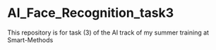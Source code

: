 # AI_Face_Recognition_task3
This repository is for task (3) of the AI track of my summer training at Smart-Methods
